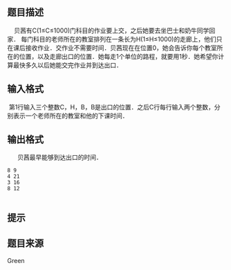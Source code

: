 


## 题目描述
    贝茜有C(1≤C≤1000)门科目的作业要上交，之后她要去坐巴士和奶牛同学回家．
每门科目的老师所在的教室排列在一条长为H(1≤H≤1000)的走廊上，他们只在课后接收作业．交作业不需要时间．贝茜现在在位置0，她会告诉你每个教室所在的位置，以及走廊出口的位置．她每走1个单位的路程，就要用1秒．她希望你计算最快多久以后她能交完作业并到达出口．
## 输入格式
 第1行输入三个整数C，H，B，B是出口的位置．之后C行每行输入两个整数，分别表示一个老师所在的教室和他的下课时间．
## 输出格式
 
    贝茜最早能够到达出口的时间．

```input14 10 3
8 9
4 21
3 16
8 12

```

```output1    22
```

## 提示
## 题目来源
Green


